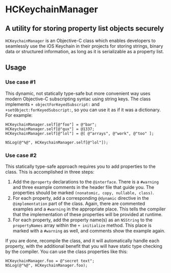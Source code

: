 # HCKeychainManager

## A utility for storing property list objects securely

`HCKeychainManager` is an Objective-C class which enables developers to seamlessly use the iOS Keychain in their projects for storing strings, binary data or structured information, as long as it is serializable as a property list.

## Usage

### Use case #1

This dynamic, not statically type-safe but more convenient way uses modern Objective-C subscripting syntac using string keys. The class implements `+ objectForKeyedSubscript:` and `+setObject:forKeyedSubscript:`, so you can use it as if it was a dictionary. For example:

```
HCKeychainManager.self[@"foo"] = @"bar";
HCKeychainManager.self[@"qux"] = @1337;
HCKeychainManager.self[@"lol"] = @[ @"arrays", @"work", @"too" ];

NSLog(@"%@", HCKeychainManager.self[@"lol"]);
```

### Use case #2

This statically type-safe approach requires you to add properties to the class. This is accomplished in three steps:

1. Add the `@property` declarations to the `@interface`. There is a `#warning` and three example comments in the header file that guide you. The properties should be marked `(nonatomic, copy, nullable, class)`.
2. For each property, add a corresponding `@dynamic` directive in the `@implementation` part of the class. Again, there are commented examples and a `#warning` in the appropriate place. This tells the compiler that the implementation of these properties will be provided at runtime.
3. For each property, add the property name(s) as an `NSString` to the `propertyNames` array within the `+ initialize` method. This place is marked with a `#warning` as well, and comments show the example again.

If you are done, recompile the class, and it will automatically handle each property, with the additional benefit that you will have static type checking by the compiler. You can use the class properties like this:

```
HCKeychainManager.foo = @"secret text";
NSLog(@"%@", HCKeychainManager.foo);
```
